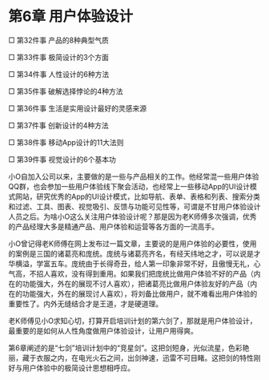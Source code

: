 # 第6章 用户体验设计

□ 第32件事 产品的8种典型气质

□ 第33件事 极简设计的3个方面

□ 第34件事 人性设计的6种方法

□ 第35件事 破解选择悖论的4种方法

□ 第36件事 生活是实用设计最好的灵感来源

□ 第37件事 创新设计的4种方法

□ 第38件事 移动App设计的11大法则

□ 第39件事 视觉设计的6个基本功

小O自加入公司以来，主要做的是一些与产品相关的工作。他经常混一些用户体验QQ群，也会参加一些用户体验线下聚会活动，也经常上一些移动App的UI设计模式网站，研究优秀的App的UI设计模式，比如导航、表单、表格和列表、搜索分类和过滤、工具、图表、视觉吸引、反馈与功能可见性等，可谓是不甘用户体验设计人员之后。为啥小O这么关注用户体验设计呢？那是因为老K师傅多次强调，优秀的产品经理大多是精通产品、用户体验和运营等各方面的一流高手。

小O曾记得老K师傅在网上发布过一篇文章，主要说的是用户体验的必要性，使用的案例是三国的诸葛亮和庞统。庞统与诸葛亮齐名，有经天纬地之才，可以说是才华横溢，学富五车。庞统由于长得奇丑，给人第一印象非常不好，且傲慢无礼，心气高，不招人喜欢，没有得到重用。如果我们把庞统比做用户体验不好的产品（内在的功能强大，外在的展现不讨人喜欢），把诸葛亮比做用户体验友好的产品（内在的功能强大，外在的展现讨人喜欢），将刘备比做用户，就不难看出用户体验的重要性了。内外无缝结合才是王道，才是硬道理。

老K师傅见小O求知心切，打算开启培训计划的第六剑了，那就是用户体验设计，最重要的是如何从人性角度做用户体验设计，让用户用得爽。

第6章阐述的是“七剑”培训计划中的“竞星剑”。这把剑短身，光似流星，色彩艳丽，藏于衣服之内，在电光火石之间，出剑神速，迅雷不可目睹。这把剑的特性刚好与用户体验中的极简设计思想相呼应。
